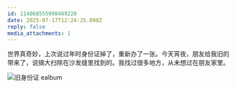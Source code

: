 ```yaml
---
id: 114868555998489220
date: 2025-07-17T12:24:25.898Z
reply: false
media_attachments: 1
---
```


世界真奇妙，上次说过年时身份证掉了，重新办了一张。今天宵夜，朋友给我旧的带来了，说搞大扫除在沙发缝里找到的。我找过很多地方，从未想过在朋友家里。

![旧身份证
ealbum](https://files.e5n.cc/media_attachments/files/114/868/555/684/046/650/original/9185c860d9e1441b.jpg)
